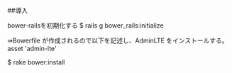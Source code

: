 ##導入  

bower-railsを初期化する
$ rails g bower_rails:initialize  

⇛Bowerfile が作成されるので以下を記述し、AdminLTE をインストールする。
asset 'admin-lte'  

$ rake bower:install

